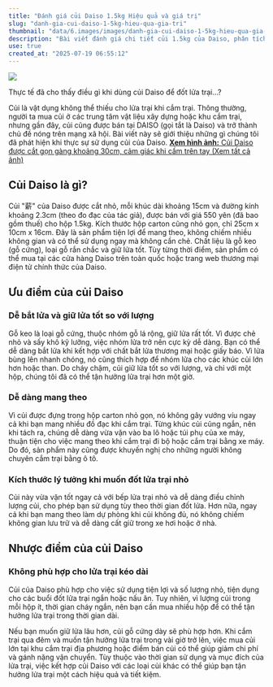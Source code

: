 ```yaml
---
title: "Đánh giá củi Daiso 1.5kg Hiệu quả và giá trị"
slug: "danh-gia-cui-daiso-1-5kg-hieu-qua-gia-tri"
thumbnail: "data/6.images/images/danh-gia-cui-daiso-1-5kg-hieu-qua-gia-tri.webp"
description: "Bài viết đánh giá chi tiết củi 1.5kg của Daiso, phân tích ưu nhược điểm, thời gian cháy và cách sử dụng cho lửa trại."
use: true
created_at: "2025-07-19 06:55:12"
---
```


![](/images/20250718-00126496-bravom-000-1-view.webp)

Thực tế đã cho thấy điều gì khi dùng củi Daiso để đốt lửa trại...?

Củi là vật dụng không thể thiếu cho lửa trại khi cắm trại. Thông thường, người ta mua củi ở các trung tâm vật liệu xây dựng hoặc khu cắm trại, nhưng gần đây, củi cũng được bán tại DAISO (gọi tắt là Daiso) và trở thành chủ đề nóng trên mạng xã hội. Bài viết này sẽ giới thiệu những gì chúng tôi đã phát hiện khi thực sự sử dụng củi của Daiso.
[**Xem hình ảnh:** Củi Daiso được cắt gọn gàng khoảng 30cm, cảm giác khi cầm trên tay (Xem tất cả ảnh)](https://bravo-m.futabanet.jp/articles/photo/126496?utm_source=yahoo&utm_medium=referral&utm_campaign=photolink)

## Củi Daiso là gì?

Củi "薪" của Daiso được cắt nhỏ, mỗi khúc dài khoảng 15cm và đường kính khoảng 2.3cm (theo đo đạc của tác giả), được bán với giá 550 yên (đã bao gồm thuế) cho hộp 1.5kg. Kích thước hộp carton cũng nhỏ gọn, chỉ 25cm x 10cm x 16cm. Đây là sản phẩm tiện lợi để mang theo, không chiếm nhiều không gian và có thể sử dụng ngay mà không cần chẻ. Chất liệu là gỗ keo (gỗ cứng), loại gỗ rắn chắc và giữ lửa tốt. Tùy từng thời điểm, sản phẩm có thể mua tại các cửa hàng Daiso trên toàn quốc hoặc trang web thương mại điện tử chính thức của Daiso.

## Ưu điểm của củi Daiso

### Dễ bắt lửa và giữ lửa tốt so với lượng

Gỗ keo là loại gỗ cứng, thuộc nhóm gỗ lá rộng, giữ lửa rất tốt. Vì được chẻ nhỏ và sấy khô kỹ lưỡng, việc nhóm lửa trở nên cực kỳ dễ dàng. Bạn có thể dễ dàng bắt lửa khi kết hợp với chất bắt lửa thương mại hoặc giấy báo. Vì lửa bùng lên nhanh chóng, nó cũng thích hợp để nhóm lửa cho các khúc củi lớn hơn hoặc than. Do cháy chậm, củi giữ lửa tốt so với lượng, và chỉ với một hộp, chúng tôi đã có thể tận hưởng lửa trại hơn một giờ.

### Dễ dàng mang theo

Vì củi được đựng trong hộp carton nhỏ gọn, nó không gây vướng víu ngay cả khi bạn mang nhiều đồ đạc khi cắm trại. Từng khúc củi cũng ngắn, nên khi tách ra, chúng dễ dàng vừa vặn vào ba lô hoặc túi phụ của xe máy, thuận tiện cho việc mang theo khi cắm trại đi bộ hoặc cắm trại bằng xe máy. Do đó, sản phẩm này cũng được khuyến nghị cho những người không chuyên cắm trại bằng ô tô.

### Kích thước lý tưởng khi muốn đốt lửa trại nhỏ

Củi này vừa vặn tốt ngay cả với bếp lửa trại nhỏ và dễ dàng điều chỉnh lượng củi, cho phép bạn sử dụng tùy theo thời gian đốt lửa. Hơn nữa, ngay cả khi bạn mang theo làm dự phòng khi củi không đủ, nó không chiếm không gian lưu trữ và dễ dàng cất giữ trong xe hơi hoặc ở nhà.

## Nhược điểm của củi Daiso

### Không phù hợp cho lửa trại kéo dài

Củi của Daiso phù hợp cho việc sử dụng tiện lợi và số lượng nhỏ, tiện dụng cho các buổi đốt lửa trại ngắn hoặc nấu ăn. Tuy nhiên, vì lượng củi trong mỗi hộp ít, thời gian cháy ngắn, nên bạn cần mua nhiều hộp để có thể tận hưởng lửa trại trong thời gian dài.

Nếu bạn muốn giữ lửa lâu hơn, củi gỗ cứng dày sẽ phù hợp hơn. Khi cắm trại qua đêm và muốn tận hưởng lửa trại trong vài giờ trở lên, việc mua củi lớn tại khu cắm trại địa phương hoặc điểm bán củi có thể giúp giảm chi phí và gánh nặng vận chuyển. Tùy thuộc vào thời gian sử dụng và mục đích của lửa trại, việc kết hợp củi Daiso với các loại củi khác có thể giúp bạn tận hưởng lửa trại một cách hiệu quả và tiết kiệm.